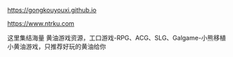 
<https://gongkouyouxi.github.io>

<https://www.ntrku.com>

这里集结海量 黄油游戏资源，工口游戏-RPG、ACG、SLG、Galgame-小熊移植小黄油游戏，只推荐好玩的黄油给你

<!--
**gongkouyouxi/gongkouyouxi** is a ✨ _special_ ✨ repository because its `README.md` (this file) appears on your GitHub profile.

Here are some ideas to get you started:

- 🔭 I’m currently working on ...
- 🌱 I’m currently learning ...
- 👯 I’m looking to collaborate on ...
- 🤔 I’m looking for help with ...
- 💬 Ask me about ...
- 📫 How to reach me: ...
- 😄 Pronouns: ...
- ⚡ Fun fact: ...
-->
